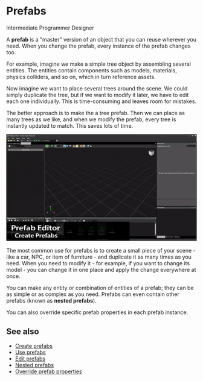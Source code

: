 # Prefabs
<span class="label label-doc-level">Intermediate</span>
<span class="label label-doc-audience">Programmer</span>
<span class="label label-doc-audience">Designer</span>

A **prefab** is a "master" version of an object that you can reuse wherever you need. When you change the prefab, every instance of the prefab changes too.

For example, imagine we make a simple tree object by assembling several entities. The entities contain components such as models, materials, physics colliders, and so on, which in turn reference assets. 

Now imagine we want to place several trees around the scene. We could simply duplicate the tree, but if we want to modify it later, we have to edit each one individually. This is time-consuming and leaves room for mistakes.

The better approach is to make the a tree prefab. Then we can place as many trees as we like, and when we modify the prefab, every tree is instantly updated to match. This saves lots of time.

![Creating trees with prefabs](media/use-prefabs-compressed.gif)

The most common use for prefabs is to create a small piece of your scene - like a car, NPC, or item of furniture - and duplicate it as many times as you need. When you need to modify it - for example, if you want to change its model - you can change it in one place and apply the change everywhere at once.

You can make any entity or combination of entities of a prefab; they can be as simple or as complex as you need. Prefabs can even contain other prefabs (known as **nested prefabs**).

You can also override specific prefab properties in each prefab instance.

## See also

* [Create prefabs](create-prefabs.md)
* [Use prefabs](use-prefabs.md)
* [Edit prefabs](edit-prefabs.md)
* [Nested prefabs](nested-prefabs.md)
* [Override prefab properties](override-prefab-properties.md)